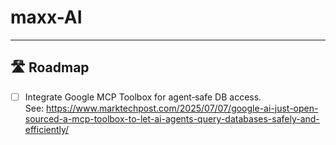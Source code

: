 # maxx-AI
---

## 🛣️ Roadmap
- [ ] Integrate Google MCP Toolbox for agent‑safe DB access.  
  See: https://www.marktechpost.com/2025/07/07/google-ai-just-open-sourced-a-mcp-toolbox-to-let-ai-agents-query-databases-safely-and-efficiently/
